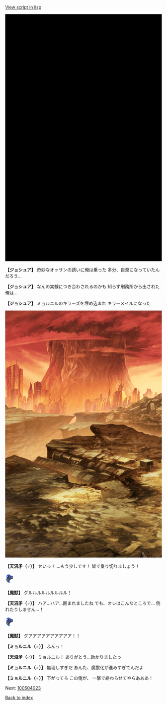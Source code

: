 [View script in lisp](../scripts/100504021.txt)

![bg_black.png](../images/backgrounds/bg_black.png)

**【ジョシュア】**
奇妙なオッサンの誘いに俺は乗った
多分、自棄になっていたんだろう…

**【ジョシュア】**
なんの実験につき合わされるのかも
知らず刑務所から出された俺は…

**【ジョシュア】**
ミョルニルのキラーズを埋め込まれ
キラーメイルになった

![underwild.png](../images/backgrounds/underwild.png)

**【天沼矛（♂）】**
せいっ！
…もう少しです！
皆で乗り切りましょう！

<img src="../images/units/900011.png" alt="900011.png" height="34"/>

**【魔獣】**
グルルルルルルルルル！

**【天沼矛（♂）】**
ハア…ハア…囲まれましたね
でも、オレはこんなところで…
倒れたりしません…！

<img src="../images/units/900011.png" alt="900011.png" height="34"/>

**【魔獣】**
グアアアアアアアアアア！！

**【ミョルニル（♂）】**
ふんっ！

**【天沼矛（♂）】**
ミョルニル！
ありがとう…助かりましたっ

**【ミョルニル（♂）】**
無理しすぎだ
あんた、魔獣化が進みすぎてんだよ

**【ミョルニル（♂）】**
下がってろ
この俺が、
一撃で終わらせてやらあああ！


Next: [100504023](100504023.md)

[Back to index](index.md)
